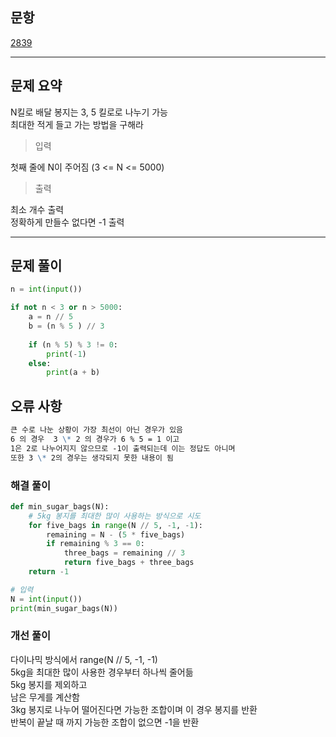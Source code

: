 ## 문항
[2839](https://www.acmicpc.net/problem/2839)

---
## 문제 요약
N킬로 배달 봉지는 3, 5 킬로로 나누기 가능  
최대한 적게 들고 가는 방법을 구해라  
> 입력  

첫째 줄에 N이 주어짐 (3 <= N <= 5000)

> 출력  

최소 개수 출력  
정확하게 만들수 없다면 -1 출력 


---
## 문제 풀이
```python
n = int(input())

if not n < 3 or n > 5000:
    a = n // 5
    b = (n % 5 ) // 3
    
    if (n % 5) % 3 != 0:
        print(-1)
    else:
        print(a + b)
```

## 오류 사항
```md
큰 수로 나눈 상황이 가장 최선이 아닌 경우가 있음  
6 의 경우  3 \* 2 의 경우가 6 % 5 = 1 이고    
1은 2로 나누어지지 않으므로 -1이 출력되는데 이는 정답도 아니며  
또한 3 \* 2의 경우는 생각되지 못한 내용이 됨  
```

### 해결 풀이
```python
def min_sugar_bags(N):
    # 5kg 봉지를 최대한 많이 사용하는 방식으로 시도
    for five_bags in range(N // 5, -1, -1):
        remaining = N - (5 * five_bags)
        if remaining % 3 == 0:
            three_bags = remaining // 3
            return five_bags + three_bags
    return -1

# 입력
N = int(input())
print(min_sugar_bags(N))

```

### 개선 풀이
다이나믹 방식에서 range(N // 5, -1, -1)  
5kg을 최대한 많이 사용한 경우부터 하나씩 줄어듦  
5kg 봉지를 제외하고  
남은 무게를 계산함  
3kg 봉지로 나누어 떨어진다면 가능한 조합이며 이 경우 봉지를 반환  
반복이 끝날 때 까지 가능한 조합이 없으면 -1을 반환  
